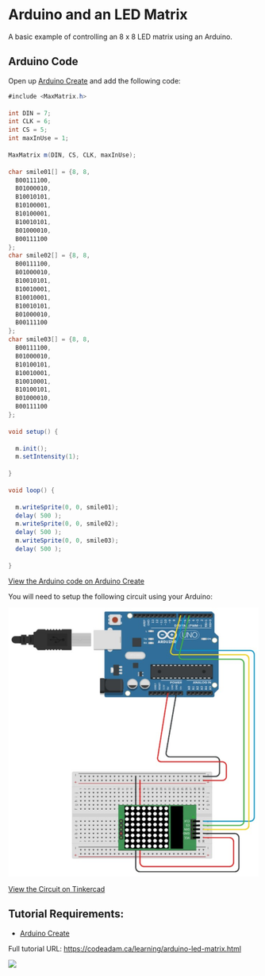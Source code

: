 # Arduino and an LED Matrix

A basic example of controlling an 8 x 8 LED matrix using an Arduino.

## Arduino Code

Open up [Arduino Create](https://create.arduino.cc/editor/) and add the following code:

```csharp
#include <MaxMatrix.h>

int DIN = 7;
int CLK = 6;
int CS = 5;
int maxInUse = 1;

MaxMatrix m(DIN, CS, CLK, maxInUse); 

char smile01[] = {8, 8,
  B00111100,
  B01000010,
  B10010101,
  B10100001,
  B10100001,
  B10010101,
  B01000010,
  B00111100
};
char smile02[] = {8, 8,
  B00111100,
  B01000010,
  B10010101,
  B10010001,
  B10010001,
  B10010101,
  B01000010,
  B00111100
};
char smile03[] = {8, 8,
  B00111100,
  B01000010,
  B10100101,
  B10010001,
  B10010001,
  B10100101,
  B01000010,
  B00111100
};

void setup() {
  
  m.init();
  m.setIntensity(1);
  
}

void loop() {
  
  m.writeSprite(0, 0, smile01);
  delay( 500 );
  m.writeSprite(0, 0, smile02);
  delay( 500 );
  m.writeSprite(0, 0, smile03);
  delay( 500 );
  
}
```

[View the Arduino code on Arduino Create](https://create.arduino.cc/editor/professoradam/3858d28f-b91f-4d77-a90e-ff8519007a8a/preview)

You will need to setup the following circuit using your Arduino:

![Tinkercad Circuit](https://raw.githubusercontent.com/codeadamca/arduino-led-matrix/main/tinkercad-led-matrix.jpg)

[View the Circuit on Tinkercad](https://www.tinkercad.com/things/cirt8n99Qga)


## Tutorial Requirements:

* [Arduino Create](https://create.arduino.cc/editor) 

Full tutorial URL: https://codeadam.ca/learning/arduino-led-matrix.html

<a href="https://codeadam.ca">
<img src="https://codeadam.ca/images/code-block.png" width="100">
</a>
